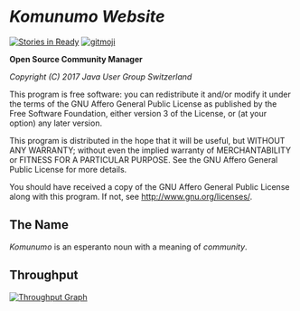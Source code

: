 *Komunumo Website*
==================

[![Stories in Ready](https://badge.waffle.io/komunumo/komunumo-website.png?label=ready&title=ready)](http://waffle.io/komunumo/komunumo-website) [![gitmoji](https://img.shields.io/badge/gitmoji-%20😜%20😍-FFDD67.svg)](https://gitmoji.carloscuesta.me)

**Open Source Community Manager**

*Copyright (C) 2017 Java User Group Switzerland*

This program is free software: you can redistribute it and/or modify it under the terms of the GNU Affero General Public License as published by the Free Software Foundation, either version 3 of the License, or (at your option) any later version.

This program is distributed in the hope that it will be useful, but WITHOUT ANY WARRANTY; without even the implied warranty of MERCHANTABILITY or FITNESS FOR A PARTICULAR PURPOSE. See the GNU Affero General Public License for more details.

You should have received a copy of the GNU Affero General Public License along with this program.  If not, see <http://www.gnu.org/licenses/>.

## The Name

*Komunumo* is an esperanto noun with a meaning of *community*.

## Throughput

[![Throughput Graph](https://graphs.waffle.io/komunumo/komunumo-website/throughput.svg)](https://waffle.io/komunumo/komunumo-website/metrics/throughput)

